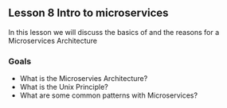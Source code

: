 Lesson 8 Intro to microservices
---
In this lesson we will discuss the basics of and the reasons for a Microservices Architecture

### Goals
* What is the Microservies Architecture?
* What is the Unix Principle?
* What are some common patterns with Microservices?
